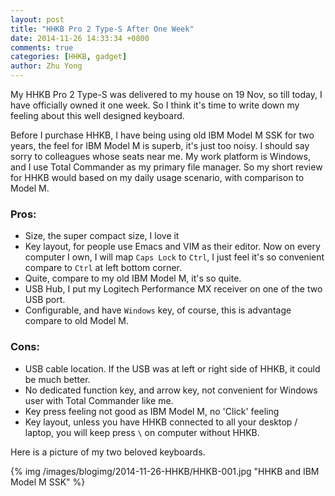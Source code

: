 ```yaml
---
layout: post
title: "HHKB Pro 2 Type-S After One Week"
date: 2014-11-26 14:33:34 +0800
comments: true
categories: [HHKB, gadget]
author: Zhu Yong
---
```


My HHKB Pro 2 Type-S was delivered to my house on 19 Nov, so till today, I have officially owned it one week. So I think it's time to write down my feeling about this well designed keyboard.

Before I purchase HHKB, I have being using old IBM Model M SSK for two years, the feel for IBM Model M is superb, it's just too noisy. I should say sorry to colleagues whose seats near me. My work platform is Windows, and I use  Total Commander as my primary file manager. So my short review for HHKB would based on my daily usage scenario, with comparison to Model M. 

### Pros:

* Size, the super compact size, I love it
* Key layout, for people use Emacs and VIM as their editor. Now on every computer I own, I will map `Caps Lock` to `Ctrl`, I just feel it's so convenient compare to `Ctrl` at left bottom corner.
* Quite, compare to my old IBM Model M, it's so quite.
* USB Hub, I put my Logitech Performance MX receiver on one of the two USB port. 
* Configurable, and have `Windows` key, of course, this is advantage compare to old Model M. 

### Cons:

* USB cable location. If the USB was at left or right side of HHKB, it could be much better.
* No dedicated function key, and arrow key, not convenient for Windows user with Total Commander like me.
* Key press feeling not good as IBM Model M, no 'Click' feeling
* Key layout, unless you have HHKB connected to all your desktop / laptop, you will keep press `\` on computer without HHKB. 


Here is a picture of my two beloved keyboards.

{% img /images/blogimg/2014-11-26-HHKB/HHKB-001.jpg "HHKB and IBM Model M SSK" %} 
 

